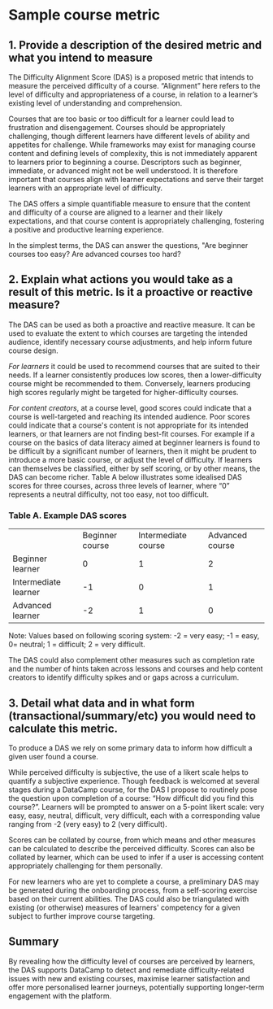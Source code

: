 # Sample course metric

## 1. Provide a description of the desired metric and what you intend to measure

The Difficulty Alignment Score (DAS) is a proposed metric that intends to measure the perceived difficulty of a course. “Alignment” here refers to the level of difficulty and appropriateness of a course, in relation to a learner’s existing level of understanding and comprehension.

Courses that are too basic or too difficult for a learner could lead to frustration and disengagement. Courses should be appropriately challenging, though different learners have different levels of ability and appetites for challenge. While frameworks may exist for managing course content and defining levels of complexity, this is not immediately apparent to learners prior to beginning a course. Descriptors such as beginner, immediate, or advanced might not be well understood. It is therefore important that courses align with learner expectations and serve their target learners with an appropriate level of difficulty.

The DAS offers a simple quantifiable measure to ensure that the content and difficulty of a course are aligned to a learner and their likely expectations, and that course content is appropriately challenging, fostering a positive and productive learning experience.

In the simplest terms, the DAS can answer the questions, "Are beginner courses too easy? Are advanced courses too hard?

## 2. Explain what actions you would take as a result of this metric. Is it a proactive or reactive measure?

The DAS can be used as both a proactive and reactive measure. It can be used to evaluate the extent to which courses are targeting the intended audience, identify necessary course adjustments, and help inform future course design. 

_For learners_ it could be used to recommend courses that are suited to their needs. If a learner consistently produces low scores, then a lower-difficulty course might be recommended to them. Conversely, learners producing high scores regularly might be targeted for higher-difficulty courses.

_For content creators_, at a course level, good scores could indicate that a course is well-targeted and reaching its intended audience. Poor scores could indicate that a course's content is not appropriate for its intended learners, or that learners are not finding best-fit courses. For example if a course on the basics of data literacy aimed at beginner learners is found to be difficult by a significant number of learners, then it might be prudent to introduce a more basic course, or adjust the level of difficulty. If learners can themselves be classified, either by self scoring, or by other means, the DAS can become richer. Table A below illustrates some idealised DAS scores for three courses, across three levels of learner, where “0” represents a neutral difficulty, not too easy, not too difficult.

### Table A. Example DAS scores
<table>
  <tr>
   <td>
   </td>
   <td>Beginner course
   </td>
   <td>Intermediate course
   </td>
   <td>Advanced course
   </td>
  </tr>
  <tr>
   <td>Beginner learner
   </td>
   <td>0
   </td>
   <td>1
   </td>
   <td>2
   </td>
  </tr>
  <tr>
   <td>Intermediate learner
   </td>
   <td>-1
   </td>
   <td>0
   </td>
   <td>1
   </td>
  </tr>
  <tr>
   <td>Advanced learner
   </td>
   <td>-2
   </td>
   <td>1
   </td>
   <td>0
   </td>
  </tr>
</table>

Note: Values based on following scoring system: -2 = very easy; -1 = easy, 0= neutral; 1 = difficult; 2 = very difficult.

The DAS could also complement other measures such as completion rate and the number of hints taken across lessons and courses and help content creators to identify difficulty spikes and or gaps across a curriculum. 

## 3. Detail what data and in what form (transactional/summary/etc) you would need to calculate this metric.

To produce a DAS we rely on some primary data to inform how difficult a given user found a course. 

While perceived difficulty is subjective, the use of a likert scale helps to quantify a subjective experience. Though feedback is welcomed at several stages during a DataCamp course, for the DAS I propose to routinely pose the question upon completion of a course: “How difficult did you find this course?”. Learners will be prompted to answer on a 5-point likert scale: very easy, easy, neutral, difficult, very difficult, each with a corresponding value ranging from -2 (very easy) to 2 (very difficult). 

Scores can be collated by course, from which means and other measures can be calculated to describe the perceived difficulty. Scores can also be collated by learner, which can be used to infer if a user is accessing content appropriately challenging for them personally.

For new learners who are yet to complete a course, a preliminary DAS may be generated during the onboarding process, from a self-scoring exercise based on their current abilities. The DAS could also be triangulated with existing (or otherwise) measures of learners' competency for a given subject to further improve course targeting. 

## Summary 

By revealing how the difficulty level of courses are perceived by learners, the DAS supports DataCamp to detect and remediate difficulty-related issues with new and existing courses, maximise learner satisfaction and offer more personalised learner journeys, potentially supporting longer-term engagement with the platform.
